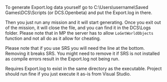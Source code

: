 To generate Export.log data yourself go to C:\Users\username\Saved Games\DCS\Scripts (or DCS.Openbeta) and put the Export.log in there.

Then you just run any mission and it will start generating. Once you exit out of the mission, it will close the file, and you can find it in the DCS\Logs folder. Please note that in MP the server has to allow `LoGetWorldObjects` function and not all do as it allow for cheating.

Please note that if you use SRS you will need the line at the bottom. Removing it breaks SRS. You might need to remove it if SRS is not installed as compile errors result in the Export.log not being run.

Requires Export.log to exist in the same directory as the executable. Project should run fine if you just execute it as-is from Visual Studio.
